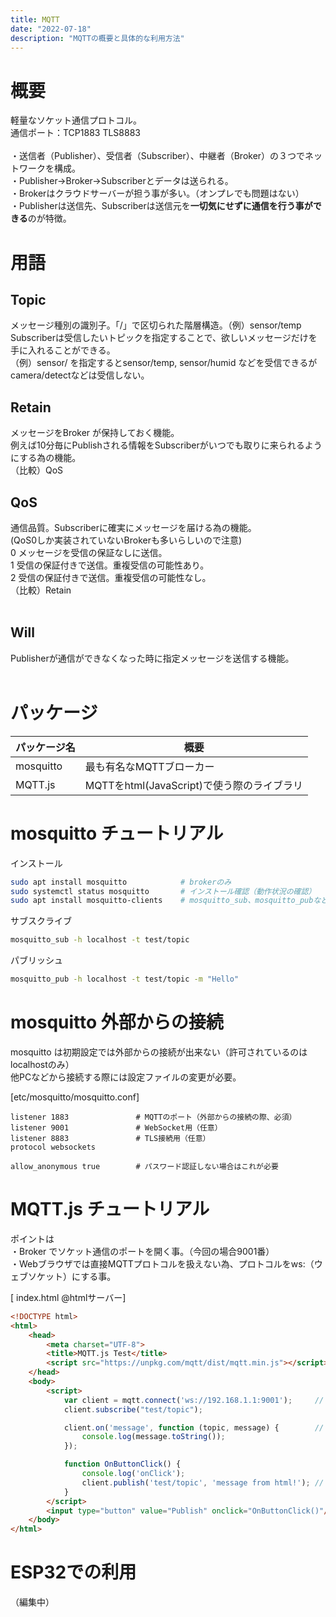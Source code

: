 ```yaml
---
title: MQTT
date: "2022-07-18"
description: "MQTTの概要と具体的な利用方法"
---
```


# 概要
軽量なソケット通信プロトコル。<br>
通信ポート：TCP1883 TLS8883<br>
<br>
・送信者（Publisher）、受信者（Subscriber）、中継者（Broker）の３つでネットワークを構成。<br>
・Publisher→Broker→Subscriberとデータは送られる。<br>
・Brokerはクラウドサーバーが担う事が多い。（オンプレでも問題はない）<br>
・Publisherは送信先、Subscriberは送信元を<b>一切気にせずに通信を行う事ができる</b>のが特徴。<br>


# 用語
## Topic
メッセージ種別の識別子。「/」で区切られた階層構造。（例）sensor/temp<br>
Subscriberは受信したいトピックを指定することで、欲しいメッセージだけを手に入れることができる。<br>
（例）sensor/ を指定するとsensor/temp, sensor/humid などを受信できるが camera/detectなどは受信しない。<br>

## Retain
メッセージをBroker が保持しておく機能。<br>
例えば10分毎にPublishされる情報をSubscriberがいつでも取りに来られるようにする為の機能。<br>
（比較）QoS<br>

## QoS
通信品質。Subscriberに確実にメッセージを届ける為の機能。<br>
(QoS0しか実装されていないBrokerも多いらしいので注意)<br>
0	メッセージを受信の保証なしに送信。<br>
1	受信の保証付きで送信。重複受信の可能性あり。<br>
2	受信の保証付きで送信。重複受信の可能性なし。<br>
（比較）Retain<br>
<br>
## Will
Publisherが通信ができなくなった時に指定メッセージを送信する機能。
<br>
<br>
# パッケージ

|  パッケージ名  |  概要  |
| ---- | ---- |
|  mosquitto  |  最も有名なMQTTブローカー  |
|  MQTT.js  |  MQTTをhtml(JavaScript)で使う際のライブラリ  |



# mosquitto チュートリアル
インストール
```bash
sudo apt install mosquitto            # brokerのみ
sudo systemctl status mosquitto       # インストール確認（動作状況の確認）
sudo apt install mosquitto-clients    # mosquitto_sub、mosquitto_pubなど
```

サブスクライブ
```bash
mosquitto_sub -h localhost -t test/topic
```

パブリッシュ
```bash
mosquitto_pub -h localhost -t test/topic -m "Hello"
```


# mosquitto 外部からの接続
mosquitto は初期設定では外部からの接続が出来ない（許可されているのはlocalhostのみ）<br>
他PCなどから接続する際には設定ファイルの変更が必要。<br>

[etc/mosquitto/mosquitto.conf]
```
listener 1883               # MQTTのポート（外部からの接続の際、必須）
listener 9001               # WebSocket用（任意）
listener 8883               # TLS接続用（任意）
protocol websockets

allow_anonymous true 		# パスワード認証しない場合はこれが必要
```



# MQTT.js チュートリアル

ポイントは<br>
・Broker でソケット通信のポートを開く事。（今回の場合9001番）<br>
・Webブラウザでは直接MQTTプロトコルを扱えない為、プロトコルをws:（ウェブソケット）にする事。<br>

[ index.html @htmlサーバー]
```html
<!DOCTYPE html>
<html>
    <head>
        <meta charset="UTF-8">
        <title>MQTT.js Test</title>
        <script src="https://unpkg.com/mqtt/dist/mqtt.min.js"></script>      
    </head>
    <body>
        <script>
            var client = mqtt.connect('ws://192.168.1.1:9001');     // ソケット通信用のポートを選択する
            client.subscribe("test/topic");

            client.on('message', function (topic, message) {        // メッセージ受信イベント
                console.log(message.toString());
            });

            function OnButtonClick() {
                console.log('onClick');
                client.publish('test/topic', 'message from html!'); // 送信（Publish）
            }
        </script>
        <input type="button" value="Publish" onclick="OnButtonClick()"/><!--このボタンを押すとPublishする-->
    </body>
</html>
```

# ESP32での利用
（編集中）
